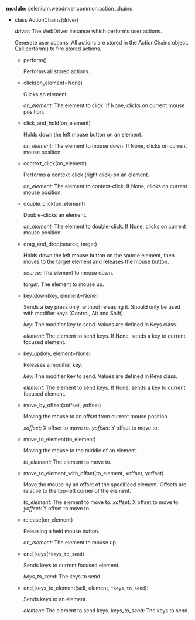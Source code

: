
**module:** selenium.webdriver.common.action_chains

- class ActionChains(driver)

  *driver:* The WebDriver instance which performs user actions.

  Generate user actions.  All actions are stored in the ActionChains
  object.  Call perform() to fire stored actions.

  - perform()

    Performs all stored actions.

  - click(on_element=None)

    Clicks an element.

    *on_element:* The element to click.  If None, clicks on current
    mouse position.

  - click_and_hold(on_element)

    Holds down the left mouse button on an element.

    *on_element:* The element to mouse down.  If None, clicks on
    current mouse position.

  - context_click(on_element)

    Performs a context-click (right click) on an element.

    *on_element:* The element to context-click.  If None, clicks on
    current mouse position.

  - double_click(on_element)

    Double-clicks an element.

    *on_element:* The element to double-click.  If None, clicks on
    current mouse position.

  - drag_and_drop(source, target)

    Holds down the left mouse button on the source element, then moves
    to the target element and releases the mouse button.

    *source:* The element to mouse down.

    *target:* The element to mouse up.

  - key_down(key, element=None)

    Sends a key press only, without releasing it.  Should only be used
    with modifier keys (Control, Alt and Shift).

    *key:* The modifier key to send. Values are defined in Keys class.

    *element:* The element to send keys.  If None, sends a key to
    current focused element.


  - key_up(key, element=None)

    Releases a modifier key.

    *key:* The modifier key to send. Values are defined in Keys class.

    *element:* The element to send keys.  If None, sends a key to
    current focused element.

  - move_by_offset(xoffset, yoffset)

    Moving the mouse to an offset from current mouse position.

    *xoffset:* X offset to move to.
    *yoffset:* Y offset to move to.

  - move_to_element(to_element)

    Moving the mouse to the middle of an element.

    *to_element:* The element to move to.

  - move_to_element_with_offset(to_element, xoffset, yoffset)

    Move the mouse by an offset of the specificed element.
    Offsets are relative to the top-left corner of the element.

    *to_element:* The element to move to.
    *xoffset:* X offset to move to.
    *yoffset:* Y offset to move to.

  - release(on_element)

    Releasing a held mouse button.

    *on_element:* The element to mouse up.

  - end_keys(`*keys_to_send`)

    Sends keys to current focused element.

    *keys_to_send:* The keys to send.

  - end_keys_to_element(self, element, `*keys_to_send`):

    Sends keys to an element.

    *element:* The element to send keys.
    *keys_to_send:* The keys to send.

